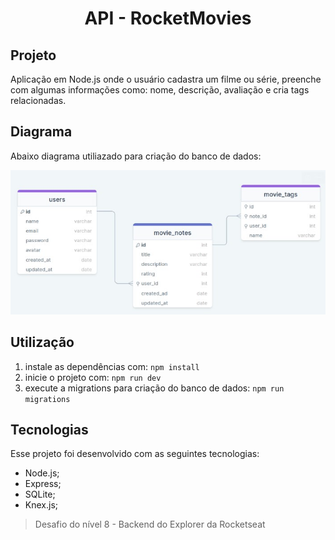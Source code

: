 <h1 align="center"> API - RocketMovies </h1>

<h2 id="project">Projeto</h2>

Aplicação em Node.js onde o usuário cadastra um filme ou série, preenche com algumas informações como: nome, descrição, avaliação e cria tags relacionadas.

<h2 id="structure">Diagrama</h2>

Abaixo diagrama utiliazado para criação do banco de dados:

!["Estrutura do banco de dados"](https://github.com/hellenvelasques/api-movie-notes-v1/blob/main/diagrama.jpg)

<h2 id="usage">Utilização</h2>

1. instale as dependências com: ``` npm install ```
2. inicie o projeto com: ``` npm run dev ```
3. execute a migrations para criação do banco de dados: ``` npm run migrations ```

<h2 id="technologies">Tecnologias</h2>

Esse projeto foi desenvolvido com as seguintes tecnologias:

- Node.js;
- Express;
- SQLite;
- Knex.js;

> Desafio do nível 8 - Backend do Explorer da Rocketseat
